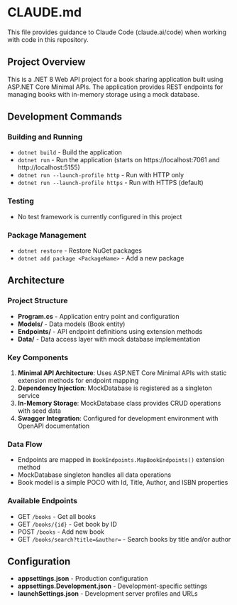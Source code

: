 # CLAUDE.md

This file provides guidance to Claude Code (claude.ai/code) when working with code in this repository.

## Project Overview

This is a .NET 8 Web API project for a book sharing application built using ASP.NET Core Minimal APIs. The application provides REST endpoints for managing books with in-memory storage using a mock database.

## Development Commands

### Building and Running
- `dotnet build` - Build the application
- `dotnet run` - Run the application (starts on https://localhost:7061 and http://localhost:5155)
- `dotnet run --launch-profile http` - Run with HTTP only
- `dotnet run --launch-profile https` - Run with HTTPS (default)

### Testing
- No test framework is currently configured in this project

### Package Management
- `dotnet restore` - Restore NuGet packages
- `dotnet add package <PackageName>` - Add a new package

## Architecture

### Project Structure
- **Program.cs** - Application entry point and configuration
- **Models/** - Data models (Book entity)
- **Endpoints/** - API endpoint definitions using extension methods
- **Data/** - Data access layer with mock database implementation

### Key Components

1. **Minimal API Architecture**: Uses ASP.NET Core Minimal APIs with static extension methods for endpoint mapping
2. **Dependency Injection**: MockDatabase is registered as a singleton service
3. **In-Memory Storage**: MockDatabase class provides CRUD operations with seed data
4. **Swagger Integration**: Configured for development environment with OpenAPI documentation

### Data Flow
- Endpoints are mapped in `BookEndpoints.MapBookEndpoints()` extension method
- MockDatabase singleton handles all data operations
- Book model is a simple POCO with Id, Title, Author, and ISBN properties

### Available Endpoints
- GET `/books` - Get all books
- GET `/books/{id}` - Get book by ID
- POST `/books` - Add new book
- GET `/books/search?title=&author=` - Search books by title and/or author

## Configuration
- **appsettings.json** - Production configuration
- **appsettings.Development.json** - Development-specific settings
- **launchSettings.json** - Development server profiles and URLs